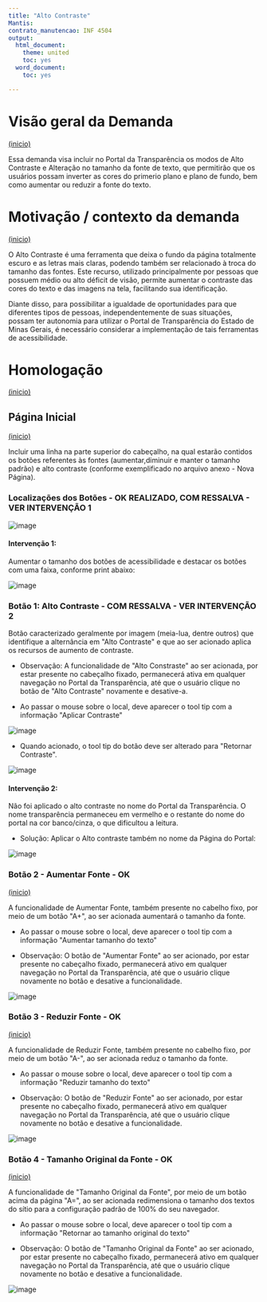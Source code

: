 ```yaml
---
title: "Alto Contraste"
Mantis: 
contrato_manutencao: INF 4504 
output:
  html_document:
    theme: united
    toc: yes
  word_document:
    toc: yes

---
```


# Visão geral da Demanda
<a href="#top">(inicio)</a>

Essa demanda visa incluir no Portal da Transparência os modos de  Alto Contraste e Alteração no tamanho da fonte de texto, que permitirão que os usuários possam inverter as cores do primerio plano e plano de fundo, bem como aumentar ou reduzir a fonte do texto.


# Motivação / contexto da demanda
<a href="#top">(inicio)</a>

O Alto Contraste é uma ferramenta que deixa o fundo da página totalmente escuro e as letras mais claras, podendo também ser relacionado à troca do tamanho das fontes. Este recurso, utilizado principalmente por pessoas que possuem médio ou alto déficit de visão, permite aumentar o contraste das cores do texto e das imagens na tela, facilitando sua identificação.

Diante disso, para possibilitar a igualdade de oportunidades para que diferentes tipos de pessoas, independentemente de suas situações, possam ter autonomia para utilizar o Portal de Transparência do Estado de Minas Gerais, é necessário considerar a implementação de tais ferramentas de acessibilidade.


# Homologação
<a href="#top">(inicio)</a>

## Página Inicial
<a href="#top">(inicio)</a>

Incluir uma linha na parte superior do cabeçalho, na qual estarão contidos os botões referentes às fontes (aumentar,diminuir e manter o tamanho padrão) e alto contraste (conforme exemplificado no arquivo anexo - Nova Página).

### Localizações dos Botões - OK REALIZADO, COM RESSALVA - VER INTERVENÇÃO 1

![image](https://user-images.githubusercontent.com/52920939/229833386-efbfae3b-cc92-4664-8c2e-1861da8ad451.png)

#### Intervenção 1: 

Aumentar o tamanho dos botões de acessibilidade e destacar os botões com uma faixa, conforme print abaixo:

![image](https://user-images.githubusercontent.com/52920939/229855025-377dcbe8-b577-404d-9692-5278cb0f444b.png)




### Botão 1: Alto Contraste - COM RESSALVA - VER INTERVENÇÃO 2

Botão caracterizado geralmente por imagem (meia-lua, dentre outros) que identifique a alternância em "Alto Contraste" e que ao ser acionado aplica os recursos de aumento de contraste.

- Observação: A funcionalidade de "Alto Constraste" ao ser acionada, por estar presente no cabeçalho fixado, permanecerá ativa em qualquer navegação no Portal da Transparência, até que o usuário clique no botão de "Alto Contraste" novamente e desative-a.

- Ao passar o mouse sobre o local, deve aparecer o tool tip com a informação "Aplicar Contraste"

![image](https://user-images.githubusercontent.com/52920939/229834719-de3c0483-7cdf-4376-aef4-60a80be78d71.png)


- Quando acionado, o tool tip do botão deve ser alterado para "Retornar Contraste".

![image](https://user-images.githubusercontent.com/52920939/229833933-08a7a794-6db3-427d-839f-d8035ef40298.png)


#### Intervenção 2:

Não foi aplicado o alto contraste no nome do Portal da Transparência. O nome transparência permaneceu em vermelho e o restante do nome do portal na cor banco/cinza, o que dificultou a leitura. 
- Solução: Aplicar o Alto contraste também no nome da Página do Portal:

![image](https://user-images.githubusercontent.com/52920939/229834454-482c06d0-945e-471f-a3e8-5ec16482a98c.png)


### Botão 2 - Aumentar Fonte - OK
<a href="#top">(inicio)</a>

A funcionalidade de Aumentar Fonte, também presente no cabelho fixo, por meio de um botão "A+", ao ser acionada aumentará o tamanho da fonte.

- Ao passar o mouse sobre o local, deve aparecer o tool tip com a informação "Aumentar tamanho do texto"

- Observação: O botão de "Aumentar Fonte" ao ser acionado, por estar presente no cabeçalho fixado, permanecerá ativo em qualquer navegação no Portal da Transparência, até que o usuário clique novamente no botão e desative a funcionalidade.

![image](https://user-images.githubusercontent.com/52920939/229835180-d1af3148-aa42-46e9-ac6b-d8ad36ad1ee1.png)


### Botão 3 - Reduzir Fonte - OK
<a href="#top">(inicio)</a>

A funcionalidade de Reduzir Fonte, também presente no cabelho fixo, por meio de um botão "A-", ao ser acionada reduz o tamanho da fonte.

- Ao passar o mouse sobre o local, deve aparecer o tool tip com a informação "Reduzir tamanho do texto"

- Observação: O botão de "Reduzir Fonte" ao ser acionado, por estar presente no cabeçalho fixado, permanecerá ativo em qualquer navegação no Portal da Transparência, até que o usuário clique novamente no botão e desative a funcionalidade.

![image](https://user-images.githubusercontent.com/52920939/229835391-261b0149-ddb9-4a6f-846e-6ea2dc8c39fa.png)


### Botão 4 - Tamanho Original da Fonte - OK
<a href="#top">(inicio)</a>

A funcionalidade de "Tamanho Original da Fonte", por meio de um botão acima da página "A=", ao ser acionada redimensiona o tamanho dos textos do sítio para a configuração padrão de 100% do seu navegador.

- Ao passar o mouse sobre o local, deve aparecer o tool tip com a informação "Retornar ao tamanho original do texto"

- Observação: O botão de "Tamanho Original da Fonte" ao ser acionado, por estar presente no cabeçalho fixado, permanecerá ativo em qualquer navegação no Portal da Transparência, até que o usuário clique novamente no botão e desative a funcionalidade.

![image](https://user-images.githubusercontent.com/52920939/229835546-c99ee605-04b8-4964-a946-beeaa353041e.png)
